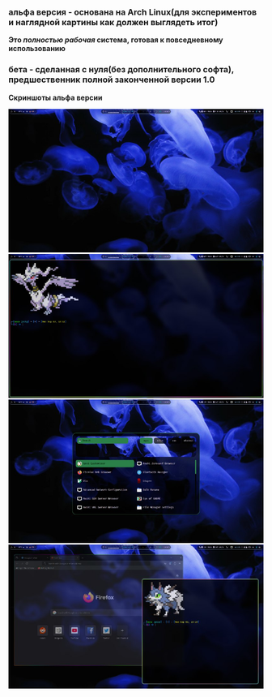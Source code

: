 ### альфа версия - основана на Arch Linux(для экспериментов и наглядной картины как должен выглядеть итог) 
**Это _полностью рабочая_ система, готовая к повседневному использованию**

### бета - сделанная с нуля(без дополнительного софта), предшественник полной законченной версии 1.0


**Скриншоты альфа версии**

![alt text](https://github.com/seroquell3/JellyOS/blob/main/screenshots/1)
![alt text](https://github.com/seroquell3/JellyOS/blob/main/screenshots/2)
![alt text](https://github.com/seroquell3/JellyOS/blob/main/screenshots/3)
![alt text](https://github.com/seroquell3/JellyOS/blob/main/screenshots/4)


